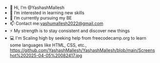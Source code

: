- 👋 Hi, I’m @YashashMallesh
- 👀 I’m interested in learning new skills
- 🌱 I’m currently pursuing my BE 
- 📫 Contact me:yashumallesh2022@gmail.com
- ⚡ My strength is to stay consistent and discover new things
- 💻 I'm Scaling high by seeking help from freecodecamp.org to learn some languages like HTML, CSS, etc.,
https://github.com/YashashMallesh/YashashMallesh/blob/main/Screenshot%202025-04-05%20082417.jpg
<!---
YashashMallesh/YashashMallesh is a ✨ special ✨ repository because its `README.md` (this file) appears on your GitHub profile.
You can click the Preview link to take a look at your changes.
--->
